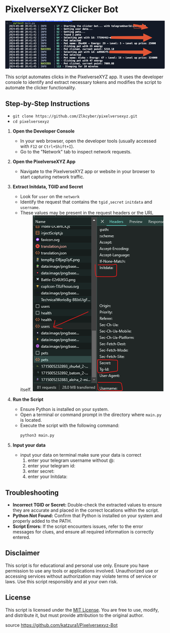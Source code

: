# PixelverseXYZ Clicker Bot
[![App Screenshot](https://raw.githubusercontent.com/katzura1/Pixelversexyz-Bot/main/SCR-20240508-ste.png)](https://raw.githubusercontent.com/katzura1/Pixelversexyz-Bot/main/SCR-20240508-ste.png)


This script automates clicks in the PixelverseXYZ app. It uses the developer console to identify and extract necessary tokens and modifies the script to automate the clicker functionality.

## Step-by-Step Instructions

- `git clone https://github.com/Zlkcyber/pixelversexyz.git`
- `cd pixelversexyz`

1. **Open the Developer Console**
   - In your web browser, open the developer tools (usually accessed with `F12` or `Ctrl+Shift+I`).
   - Go to the "Network" tab to inspect network requests.

2. **Open the PixelverseXYZ App**
   - Navigate to the PixelverseXYZ app or website in your browser to start capturing network traffic.

3. **Extract Initdata, TGID and Secret**
   - Look for `user` on the `network`
   - Identify the request that contains the `tgid` ,`secret` `initdata` and `username`.
   - These values may be present in the request headers or the URL itself.
[![App Screenshot](https://raw.githubusercontent.com/Zlkcyber/pixelversexyz/main/pixel3.png)](https://raw.githubusercontent.com/Zlkcyber/pixelversexyz/main/pixel3.png)


4. **Run the Script**
   - Ensure Python is installed on your system.
   - Open a terminal or command prompt in the directory where `main.py` is located.
   - Execute the script with the following command:
     ```bash
     python3 main.py
     ```
5. **Input your data**
   - input your data on terminal make sure your data is correct
      1. enter your telegram username without @:
      2. enter your telegram id:
      3. enter secret:
      4. enter your Initdata:

## Troubleshooting

- **Incorrect TGID or Secret:** Double-check the extracted values to ensure they are accurate and placed in the correct locations within the script.
- **Python Not Found:** Confirm that Python is installed on your system and properly added to the PATH.
- **Script Errors:** If the script encounters issues, refer to the error messages for clues, and ensure all required information is correctly entered.

## Disclaimer

This script is for educational and personal use only. Ensure you have permission to use any tools or applications involved. Unauthorized use or accessing services without authorization may violate terms of service or laws. Use this script responsibly and at your own risk.

## License

This script is licensed under the [MIT License](LICENSE). You are free to use, modify, and distribute it, but must provide attribution to the original author.

source https://github.com/katzura1/Pixelversexyz-Bot 

